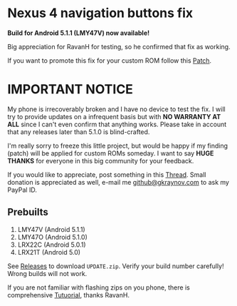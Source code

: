 # Nexus 4 navigation buttons fix

**Build for Android 5.1.1 (LMY47V) now available!**

Big appreciation for RavanH for testing, so he confirmed that fix as working.

If you want to promote this fix for your custom ROM follow this [Patch](https://android-review.googlesource.com/#/c/147266).

# IMPORTANT NOTICE

My phone is irrecoverably broken and I have no device to test the fix. I will try to provide updates on a infrequent basis but with **NO WARRANTY AT ALL** since I can't even confirm that anything works. Please take in account that any releases later than 5.1.0 is blind-crafted.

I'm really sorry to freeze this little project, but would be happy if my finding (patch) will be applied for custom ROMs someday. I want to say **HUGE THANKS** for everyone in this big community for your feedback.

If you would like to appreciate, post something in this [Thread](https://github.com/gkraynov/nexus-4-navfix/issues/3). Small donation is appreciated as well, e-mail me [github@gkraynov.com](mailto:github@gkraynov.com) to ask my PayPal ID.

## Prebuilts ##

1. LMY47V (Android 5.1.1)
2. LMY47O (Android 5.1.0)
3. LRX22C (Android 5.0.1)
4. LRX21T (Android 5.0)

See [Releases](https://github.com/gkraynov/nexus-4-navfix/releases) to download `UPDATE.zip`. Verify your build number carefully! Wrong builds will not work.

If you are not familiar with flashing zips on you phone, there is comprehensive [Tutuorial](http://status301.net/how-to-fix-nexus-4-unresponsive-soft-navigation-menu-buttons), thanks RavanH.
